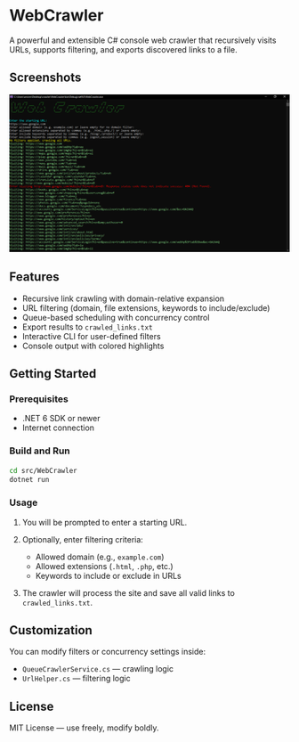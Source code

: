 # WebCrawler

A powerful and extensible C# console web crawler that recursively visits URLs, supports filtering, and exports discovered links to a file.

## Screenshots

![WebCrawler](screenshot1.png)

## Features

* Recursive link crawling with domain-relative expansion
* URL filtering (domain, file extensions, keywords to include/exclude)
* Queue-based scheduling with concurrency control
* Export results to `crawled_links.txt`
* Interactive CLI for user-defined filters
* Console output with colored highlights

## Getting Started

### Prerequisites

* .NET 6 SDK or newer
* Internet connection

### Build and Run

```bash
cd src/WebCrawler
dotnet run
```

### Usage

1. You will be prompted to enter a starting URL.
2. Optionally, enter filtering criteria:

   * Allowed domain (e.g., `example.com`)
   * Allowed extensions (`.html`, `.php`, etc.)
   * Keywords to include or exclude in URLs
3. The crawler will process the site and save all valid links to `crawled_links.txt`.

## Customization

You can modify filters or concurrency settings inside:

* `QueueCrawlerService.cs` — crawling logic
* `UrlHelper.cs` — filtering logic

## License

MIT License — use freely, modify boldly.
